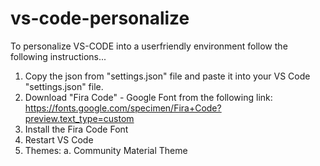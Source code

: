 # vs-code-personalize

To personalize VS-CODE into a userfriendly environment follow the following instructions... 

1. Copy the json from "settings.json" file and paste it into your VS Code "settings.json" file.
2. Download "Fira Code" - Google Font from the following link: 
		https://fonts.google.com/specimen/Fira+Code?preview.text_type=custom
3. Install the Fira Code Font
4. Restart VS Code
5. Themes:
	a. Community Material Theme
